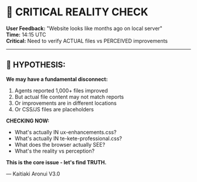 # 🚨 CRITICAL REALITY CHECK

**User Feedback:** "Website looks like months ago on local server"  
**Time:** 14:15 UTC  
**Critical:** Need to verify ACTUAL files vs PERCEIVED improvements

---

## 🎯 HYPOTHESIS:

**We may have a fundamental disconnect:**
1. Agents reported 1,000+ files improved
2. But actual file content may not match reports
3. Or improvements are in different locations
4. Or CSS/JS files are placeholders

**CHECKING NOW:**
- What's actually IN ux-enhancements.css?
- What's actually IN te-kete-professional.css?
- What does the browser actually SEE?
- What's the reality vs perception?

**This is the core issue - let's find TRUTH.**

— Kaitiaki Aronui V3.0

